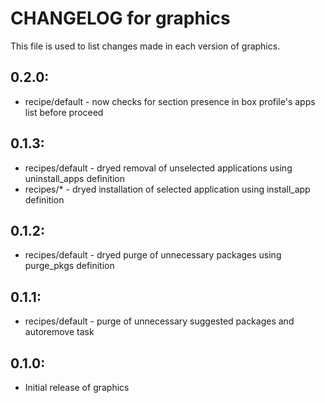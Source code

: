 # CHANGELOG for graphics

This file is used to list changes made in each version of graphics.

## 0.2.0:

* recipe/default - now checks for section presence in box profile's apps list before proceed

## 0.1.3:

* recipes/default - dryed removal of unselected applications using uninstall_apps definition
* recipes/*       - dryed installation of selected application using install_app definition

## 0.1.2:

* recipes/default - dryed purge of unnecessary packages using purge_pkgs definition

## 0.1.1:

* recipes/default - purge of unnecessary suggested packages and autoremove task

## 0.1.0:

* Initial release of graphics

